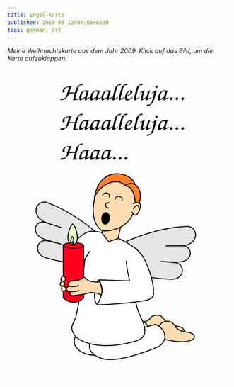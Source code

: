```yaml
---
title: Engel-Karte
published: 2010-08-12T00:00+0200
tags: german, art
---
```


*Meine Weihnachtskarte aus dem Jahr 2009. Klick auf das Bild, um die Karte aufzuklappen.*

[![Engel-Karte](engel-1.png)](engel-2.png)
